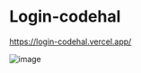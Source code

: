 # Login-codehal


https://login-codehal.vercel.app/


![image](https://github.com/nicolaseeisuke/Login-codehal/assets/118619295/6b5199da-061a-4f59-8a4e-f725b8f43d15)
